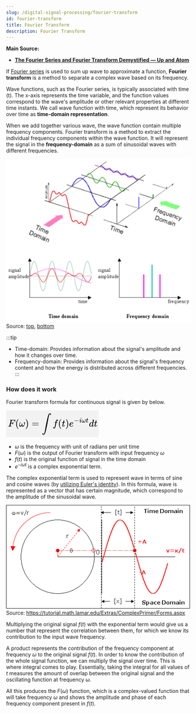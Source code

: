 ```yaml
---
slug: /digital-signal-processing/fourier-transform
id: fourier-transform
title: Fourier Transform
description: Fourier Transform
---
```


**Main Source:**

- **[The Fourier Series and Fourier Transform Demystified — Up and Atom](https://youtu.be/mgXSevZmjPc)**

If [Fourier series](/digital-signal-processing/fourier-series) is used to sum up wave to approximate a function, **Fourier transform** is a method to separate a complex wave based on its frequency.

Wave functions, such as the Fourier series, is typically associated with time (t). The x-axis represents the time variable, and the function values correspond to the wave's amplitude or other relevant properties at different time instants. We call wave function with time, which represent its behavior over time as **time-domain representation**.

When we add together various wave, the wave function contain multiple frequency components. Fourier transform is a method to extract the individual frequency components within the wave function. It will represent the signal in the **frequency-domain** as a sum of sinusoidal waves with different frequencies.

![A complex wave is being separated by its frequency](./separating-wave.png)  
Source: [top](https://kinder-chen.medium.com/denoising-data-with-fast-fourier-transform-a81d9f38cc4c), [bottom](https://knowledge.ni.com/KnowledgeArticleDetails?id=kA03q000000YGJ7CAO&l=en-US)

:::tip

- Time-domain: Provides information about the signal's amplitude and how it changes over time.
- Frequency-domain: Provides information about the signal's frequency content and how the energy is distributed across different frequencies.
 :::

### How does it work

Fourier transform formula for continuous signal is given by below.

![Fourier transform formula involving complex exponential term with the function of time representing the signal](./fourier-transform-formula.png)

- $\omega$ is the frequency with unit of radians per unit time
- $F(\omega)$ is the output of Fourier transform with input frequency $\omega$
- $f(t)$ is the original function of signal in the time domain
- $e^{-i\omega t}$ is a complex exponential term.

The complex exponential term is used to represent wave in terms of sine and cosine waves (by [utilizing Euler's identity](/digital-signal-processing/fourier-series#complex-fourier-series)). In this formula, wave is represented as a vector that has certain magnitude, which correspond to the amplitude of the sinusoidal wave.

![Wave representation using complex exponential term](./complex-rotation.gif)  
Source: https://tutorial.math.lamar.edu/Extras/ComplexPrimer/Forms.aspx

Multiplying the original signal $f(t)$ with the exponential term would give us a number that represent the correlation between them, for which we know its contribution to the input wave frequency.

A product represents the contribution of the frequency component at frequency $\omega$ to the original signal $f(t)$. In order to know the contribution of the whole signal function, we can multiply the signal over time. This is where integral comes to play. Essentially, taking the integral for all values of $t$ measures the amount of overlap between the original signal and the oscillating function at frequency $\omega$.

All this produces the $F(\omega)$ function, which is a complex-valued function that will take frequency $\omega$ and shows the amplitude and phase of each frequency component present in $f(t)$.
